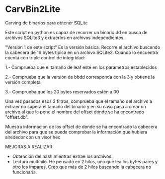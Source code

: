 
# CarvBin2Lite
Carving de binarios para obtener SQLite

Este script en python es capaz de recorrer un binario dd en busca de archivos SQLite3 y extraerlos en archivos independientes.

"Versión 1 de este script"
Es la versión básica. 
Recorre el archivo buscando la cabecera de 16 bytes típica en un archivo SQLite3. Cuando lo encuentra cuenta con triple control de integridad:

1.- Comprueba que el tamaño de leaf esté en los parámetros establecidos

2.- Comprueba que la versión de bbdd corresponda con la 3 y obtiene la versión completa

3.- Comprueba que los 20 bytes reservados estén a 00

Una vez pasados esos 3 filtros, comprueba que el tamaño del archivo a extraer no supera el tamaño del binario y en su caso pasa a crear un archivo al que le pone el nombre del offset donde se ha encontrado "offset.db".

Muestra información de los offset de donde se ha encontrado la cabecera del archivo para que se pueda comprobar la información que hubiera alrededor con un visor hex

MEJORAS A REALIZAR

- Obtención del hash mientras extrae los archivos.
- Lectura multihilo. He pensado en 2 hilos, uno que lea los bytes pares y otro los impares. Creo que más de 2 hilos buscando la cabecera no funcionaría.

